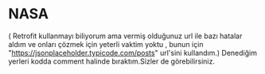 # NASA

( Retrofit kullanmayı biliyorum ama vermiş olduğunuz url ile bazı hatalar aldım ve onları çözmek için yeterli vaktim yoktu , bunun için "https://jsonplaceholder.typicode.com/posts" url'sini kullandım.) Denediğim yerleri kodda comment halinde bıraktım.Sizler de görebilirsiniz.
